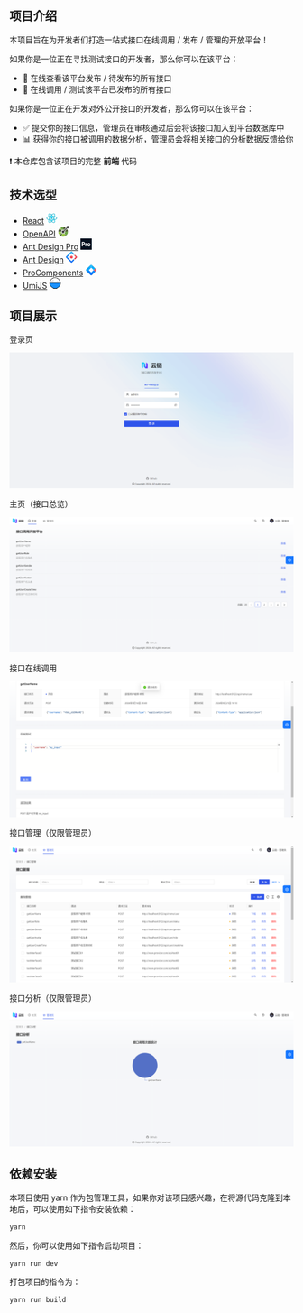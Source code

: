 ## 项目介绍

本项目旨在为开发者们打造一站式接口在线调用 / 发布 / 管理的开放平台！

如果你是一位正在寻找测试接口的开发者，那么你可以在该平台：

- 🔎 在线查看该平台发布 / 待发布的所有接口
- 🚀 在线调用 / 测试该平台已发布的所有接口

如果你是一位正在开发对外公开接口的开发者，那么你可以在该平台：

- ✅ 提交你的接口信息，管理员在审核通过后会将该接口加入到平台数据库中
- 📊 获得你的接口被调用的数据分析，管理员会将相关接口的分析数据反馈给你

❗ 本仓库包含该项目的完整 **前端** 代码

## 技术选型

- [React](https://react.dev) <img src="./doc/logo_32x32_react.png" alt="React" height="20px">
- [OpenAPI](https://www.openapis.org) <img src="./doc/logo_32x32_openapi.png" alt="OpenAPI" height="20px">
- [Ant Design Pro](https://pro.ant.design/zh-CN) <img src="./doc/logo_32x32_ant_design_pro.png" alt="Ant Design Pro" height="20px">
- [Ant Design](https://ant.design/index-cn) <img src="./doc/logo_32x32_ant_design.png" alt="Ant Design" height="20px">
- [ProComponents](https://procomponents.ant.design) <img src="./doc/logo_32x32_procomponents.png" alt="ProComponents" height="20px">
- [UmiJS](https://umijs.org) <img src="./doc/logo_32x32_umijs.png" alt="UmiJS" height="20px">

## 项目展示

登录页

![](./doc/demo_login_page.png)

主页（接口总览）

![](./doc/demo_home_page.png)

接口在线调用

![](./doc/demo_interface_info_page_v02.png)

接口管理（仅限管理员）

![](./doc/demo_interface_manage_page_v02.png)

接口分析（仅限管理员）

![](./doc/demo_interface_analyze_page.png)

## 依赖安装

本项目使用 yarn 作为包管理工具，如果你对该项目感兴趣，在将源代码克隆到本地后，可以使用如下指令安装依赖：

```bash
yarn
```

然后，你可以使用如下指令启动项目：

```bash
yarn run dev
```

打包项目的指令为：

```bash
yarn run build
```
